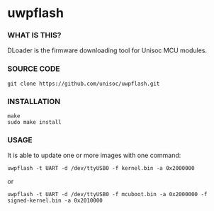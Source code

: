 # uwpflash

### **WHAT IS THIS?**
DLoader is the firmware downloading tool for Unisoc MCU modules.

### **SOURCE CODE**

```shell
git clone https://github.com/unisoc/uwpflash.git
```

### **INSTALLATION**

```shell
make
sudo make install
```

### **USAGE**

It is able to update one or more images with one command:

```shell
uwpflash -t UART -d /dev/ttyUSB0 -f kernel.bin -a 0x2000000
```
or

```shell
uwpflash -t UART -d /dev/ttyUSB0 -f mcuboot.bin -a 0x2000000 -f signed-kernel.bin -a 0x2010000
```

